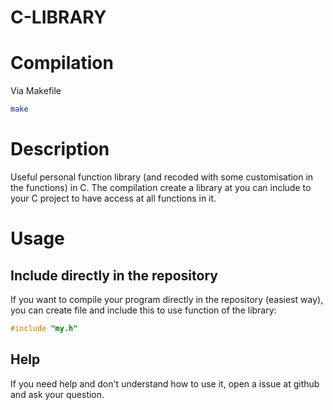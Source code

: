 # C-LIBRARY

# Compilation

Via Makefile

```bash
make
```

# Description

Useful personal function library (and recoded with some customisation in the functions) in C.
The compilation create a library at you can include to your C project to have access at all functions in it.

# Usage
## Include directly in the repository

If you want to compile your program directly in the repository (easiest way), you can create file and include this to use function of the library:
```c
#include "my.h"
```
## Help

If you need help and don't understand how to use it, open a issue at github and ask your question.
